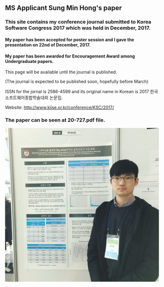 ## MS Applicant Sung Min Hong's paper
### This site contains my conference journal submitted to Korea Software Congress 2017 which was held in December, 2017.
#### My paper has been accepted for poster session and I gave the presentation on 22nd of December, 2017.
#### My paper has been awarded for Encouragement Award among Undergraduate papers.
This page will be available until the journal is published.

(The journal is expected to be published soon, hopefully before March)

ISSN for the jornal is 2586-4599 and its original name in Korean is 2017 한국소프트웨어종합학술대회 논문집.

Website: http://www.kiise.or.kr/conference/KSC/2017/

### The paper can be seen at 20-727.pdf file.

![Alt text](/poster_presentation.jpg)
